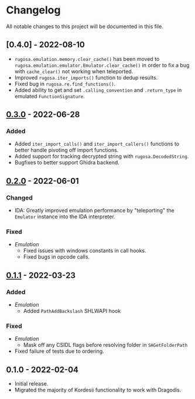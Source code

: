 # Changelog
All notable changes to this project will be documented in this file.


## [0.4.0] - 2022-08-10

- `rugosa.emulation.memory.clear_cache()` has been moved to `rugosa.emulation.emulator.Emulator.clear_cache()` in
  order to fix a bug with `cache_clear()` not working when teleported.
- Improved `rugosa.iter_imports()` function to dedup results.
- Fixed bug in `rugosa.re.find_functions()`.
- Added ability to get and set `.calling_convention` and `.return_type` in emulated `FunctionSignature`.


## [0.3.0] - 2022-06-28

### Added
- Added `iter_import_calls()` and `iter_import_callers()` functions to better handle pivoting off import functions.
- Added support for tracking decrypted string with `rugosa.DecodedString`.
- Bugfixes to better support Ghidra backend.


## [0.2.0] - 2022-06-01

### Changed
- IDA: Greatly improved emulation performance by "teleporting" the `Emulator` instance into the IDA interpreter.

### Fixed
- *Emulation*
  - Fixed issues with windows constants in call hooks.
  - Fixed bugs in opcode calls.


## [0.1.1] - 2022-03-23

### Added
- *Emulation*
    - Added `PathAddBackslash` SHLWAPI hook

### Fixed
- *Emulation*
  - Mask off any CSIDL flags before resolving folder in `SHGetFolderPath`
- Fixed failure of tests due to ordering.


## 0.1.0 - 2022-02-04
- Initial release.
- Migrated the majority of Kordesii functionality to work with Dragodis.


[Unreleased]: https://github.com/dod-cyber-crime-center/rugosa/compare/0.4.0...HEAD
[0.3.0]: https://github.com/dod-cyber-crime-center/rugosa/compare/0.3.0...0.4.0
[0.3.0]: https://github.com/dod-cyber-crime-center/rugosa/compare/0.2.0...0.3.0
[0.2.0]: https://github.com/dod-cyber-crime-center/rugosa/compare/0.1.1...0.2.0
[0.1.1]: https://github.com/dod-cyber-crime-center/rugosa/compare/0.1.0...0.1.1
